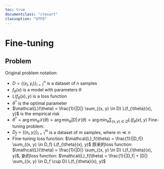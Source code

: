 ```yaml
---
toc: true
documentclass: "ctexart"
classoption: "UTF8"
---
```

# Fine-tuning
## Problem
Original problem notation:
- $D = \{ (x_i, y_i) \}_{i=1}^n$ is a dataset of $n$ samples
- $f_{\theta}(x)$ is a model with parameters $\theta$
- $L(f_{\theta}(x), y)$ is a loss function
- $\theta^*$ is the optimal parameter
- $\mathcal{L}(\theta) = \frac{1}{|D|} \sum_{(x, y) \in D} L(f_{\theta}(x), y)$ is the empirical risk
- $\theta^* = \arg \min_{\theta} \mathcal{L}(\theta) = \arg \min_{\theta} |D| \mathcal{L}(\theta) = \arg \min_{\theta} \sum_{(x, y) \in D} L(f_{\theta}(x), y)$
Fine-tuning problem:
- $D_f = \{ (x_i, y_i) \}_{i=1}^m$ is a dataset of $m$ samples, where $m \ll n$
- Fine-tuning loss function: $\mathcal{L}_f(\theta) = \frac{1}{|D_f|} \sum_{(x, y) \in D_f} L(f_{\theta}(x), y)$
原来的loss function: $\mathcal{L}(\theta) = \frac{1}{|D|} \sum_{(x, y) \in D} L(f_{\theta}(x), y)$, 新的loss function: $\mathcal{L}_f(\theta) = \frac{1}{|D_f| + |D|} \sum_{(x, y) \in D_f \cup D} L(f_{\theta}(x), y)$
